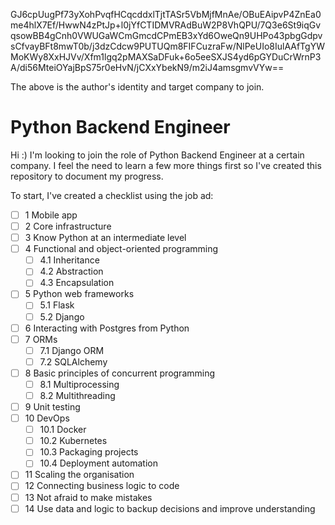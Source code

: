 GJ6cpUugPf73yXohPvqfHCqcddxlTjtTASr5VbMjfMnAe/OBuEAipvP4ZnEa0me4hlX7Ef/HwwN4zPtJp+l0jYfCTIDMVRAdBuW2P8VhQPU/7Q3e6St9iqGvqsowBB4gCnh0VWUGaWCmGmcdCPmEB3xYd6OweQn9UHPo43pbgGdpvsCfvayBFt8mwT0b/j3dzCdcw9PUTUQm8FIFCuzraFw/NlPeUIo8IulAAfTgYWMoKWy8XxHJVv/Xfm1lgq2pMAXSaDFuk+6o5eeSXJS4yd6pGYDuCrWrnP3A/di56MteiOYajBpS75r0eHvN/jCXxYbekN9/m2iJ4amsgmvVYw==

The above is the author's identity and target company to join.

# Python Backend Engineer

Hi :) I'm looking to join the role of Python Backend Engineer at a certain company. I feel the need to learn a few more things first so I've created this repository to document my progress.

To start, I've created a checklist using the job ad:

- [ ] 1 Mobile app
- [ ] 2 Core infrastructure
- [ ] 3 Know Python at an intermediate level
- [ ] 4 Functional and object-oriented programming
    - [ ] 4.1 Inheritance
    - [ ] 4.2 Abstraction
    - [ ] 4.3 Encapsulation
- [ ] 5 Python web frameworks
    - [ ] 5.1 Flask
    - [ ] 5.2 Django
- [ ] 6 Interacting with Postgres from Python
- [ ] 7 ORMs
    - [ ] 7.1 Django ORM
    - [ ] 7.2 SQLAlchemy
- [ ] 8 Basic principles of concurrent programming
    - [ ] 8.1 Multiprocessing
    - [ ] 8.2 Multithreading
- [ ] 9 Unit testing
- [ ] 10 DevOps
    - [ ] 10.1 Docker
    - [ ] 10.2 Kubernetes
    - [ ] 10.3 Packaging projects
    - [ ] 10.4 Deployment automation
- [ ] 11 Scaling the organisation
- [ ] 12 Connecting business logic to code
- [ ] 13 Not afraid to make mistakes
- [ ] 14 Use data and logic to backup decisions and improve understanding
